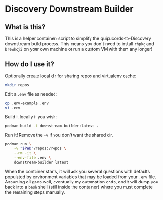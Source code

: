 # Discovery Downstream Builder

## What is this?

This is a helper container+script to simplify the quipucords-to-Discovery downstream build process. This means you don't need to install `rhpkg` and `brewkoji` on your own machine or run a custom VM with them any longer!

## How do I use it?

Optionally create local dir for sharing repos and virtualenv cache:

```sh
mkdir repos
```

Edit a `.env` file as needed:

```sh
cp .env-example .env
vi .env
```

Build it locally if you wish:

```sh
podman build -t downstream-builder:latest .
```

Run it! Remove the `-v` if you don't want the shared dir.

```sh
podman run \
    -v "$PWD"/repos:/repos \
    --rm -it \
    --env-file .env \
    downstream-builder:latest
````

When the container starts, it will ask you several questions with defaults populated by environment variables that may be loaded from your `.env` file. Assuming all goes well, eventually my automation ends, and it will dump you back into a `bash` shell (still inside the container) where you must complete the remaining steps manually.
